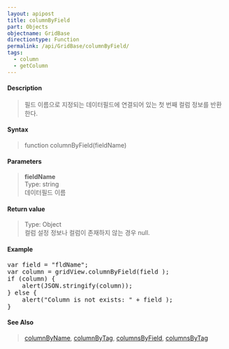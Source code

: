 ```yaml
---
layout: apipost
title: columnByField
part: Objects
objectname: GridBase
directiontype: Function
permalink: /api/GridBase/columnByField/
tags:
  - column
  - getColumn
---
```



#### Description

> 필드 이름으로 지정되는 데이터필드에 연결되어 있는 첫 번째 컬럼 정보를 반환한다.  

#### Syntax

> function columnByField(fieldName)  

#### Parameters

> **fieldName**  
> Type: string  
> 데이터필드 이름  

#### Return value

> Type: Object  
> 컬럼 설정 정보나 컬럼이 존재하지 않는 경우 null.  

#### Example

<pre class="prettyprint">
var field = "fldName";
var column = gridView.columnByField(field );
if (column) {
    alert(JSON.stringify(column));
} else {
    alert("Column is not exists: " + field );
}
</pre>

#### See Also
> [columnByName](/api/GridBase/columnByName), [columnByTag](/api/GridBase/columnByTag), [columnsByField](/api/GridBase/columnsByField), [columnsByTag](/api/GridBase/columnsByTag)

